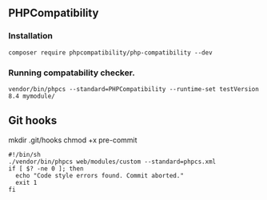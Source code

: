 ## PHPCompatibility

### Installation
`composer require phpcompatibility/php-compatibility --dev`

### Running compatability checker.
`vendor/bin/phpcs --standard=PHPCompatibility --runtime-set testVersion 8.4 mymodule/`


## Git hooks
mkdir .git/hooks
chmod +x pre-commit

```
#!/bin/sh
./vendor/bin/phpcs web/modules/custom --standard=phpcs.xml
if [ $? -ne 0 ]; then
  echo "Code style errors found. Commit aborted."
  exit 1
fi
```